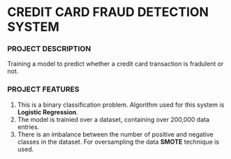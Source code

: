 # CREDIT CARD FRAUD DETECTION SYSTEM

### PROJECT DESCRIPTION
Training a model to predict whether a credit card transaction is fradulent or not. 

### PROJECT FEATURES
1. This is a binary classification problem. Algorithm used for this system is <strong>Logistic Regression</strong>.
2. The model is trainied over a dataset, containing over 200,000 data entries.
3. There is an imbalance between the number of positive and negative classes in the dataset. For oversampling the data <strong>SMOTE</strong> technique is used.